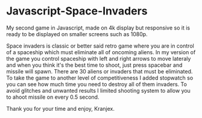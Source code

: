 # Javascript-Space-Invaders
My second game in Javascript, made on 4k display but responsive so it is ready to be displayed on smaller screens such as 1080p.

Space invaders is classic or better said retro game where you are in control of a spaceship which must eliminate all of oncoming aliens.
In my version of the game you control spaceship with left and right arrows to move lateraly and when you think it's the best time to shoot, just press spacebar and missile will spawn.
There are 30 aliens or invaders that must be eliminated. To take the game to another level of competitiveness I added stopwatch so you can see how much time you need to destroy all of them invaders.
To avoid glitches and unwanted results I limited shooting system to allow you to ahoot missile on every 0.5 second.

Thank you for your time and enjoy,
Kranjex.
